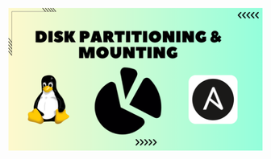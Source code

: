 ![image alt](https://github.com/AdhmAbdein/Disk-partitioning/blob/6770366d4bf2bb089081de7f1ae75221f5a0208d/image.png)
